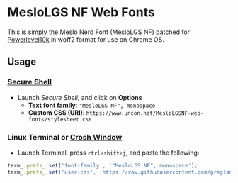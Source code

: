 # MesloLGS NF Web Fonts

This is simply the Meslo Nerd Font (MesloLGS NF) patched for [Powerlevel10k](https://github.com/romkatv/powerlevel10k) in woff2 format for use on Chrome OS.

## Usage

### [Secure Shell](https://chrome.google.com/webstore/detail/secure-shell/iodihamcpbpeioajjeobimgagajmlibd)

* Launch *Secure Shell*, and click on **Options**
	* **Text font family**: `"MesloLGS NF", monospace`
	* **Custom CSS (URI)**: `https://www.uncon.net/MesloLGSNF-web-fonts/stylesheet.css`

### Linux Terminal or [Crosh Window](https://chrome.google.com/webstore/detail/crosh-window/nhbmpbdladcchdhkemlojfjdknjadhmh)

* Launch Terminal, press `ctrl+shift+j`, and paste the following:

```js
term_.prefs_.set('font-family', '"MesloLGS NF", monospace');
term_.prefs_.set('user-css', 'https://raw.githubusercontent.com/greglamb/MesloLGSNF-web-fonts/main/stylesheet.css');
```
